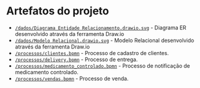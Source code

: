 # Artefatos do projeto

* [`/dados/Diagrama Entidade Relacionamento.drawio.svg`](https://github.com/ICEI-PUC-Minas-PMV-SI/pmv-si-2021-2-e2-proj-bpm-t1-farmacia_automatizacao/blob/d0c5d1eab50186302fe1cfeca3efc371951f19b7/artefatos/dados/Diagrama%20Entidade%20Relacionamento.drawio.svg) - Diagrama ER desenvolvido através da ferramenta Draw.io
* [`/dados/Modelo Relacional.drawio.svg`](https://github.com/ICEI-PUC-Minas-PMV-SI/pmv-si-2021-2-e2-proj-bpm-t1-farmacia_automatizacao/blob/d0c5d1eab50186302fe1cfeca3efc371951f19b7/artefatos/dados/Modelo%20Relacional.drawio.svg) - Modelo Relacional desenvolvido através da ferramenta Draw.io
* [`/processos/clientes.bpmn`](https://github.com/ICEI-PUC-Minas-PMV-SI/pmv-si-2021-2-e2-proj-bpm-t1-farmacia_automatizacao/blob/5054a42667ffb869312bd6dea8923d41bc71f093/artefatos/processos/clientes.bpmn) - Processo de cadastro de clientes.
* [`/processos/delivery.bpmn`](https://github.com/ICEI-PUC-Minas-PMV-SI/pmv-si-2021-2-e2-proj-bpm-t1-farmacia_automatizacao/blob/5054a42667ffb869312bd6dea8923d41bc71f093/artefatos/processos/delivery.bpmn) - Processo de entrega.
* [`/processos/medicamento_controlado.bpmn`](https://github.com/ICEI-PUC-Minas-PMV-SI/pmv-si-2021-2-e2-proj-bpm-t1-farmacia_automatizacao/blob/5054a42667ffb869312bd6dea8923d41bc71f093/artefatos/processos/medicamento_controlado.bpmn) - Processo de notificação de medicamento controlado.
* [`/processos/vendas.bpmn`](https://github.com/ICEI-PUC-Minas-PMV-SI/pmv-si-2021-2-e2-proj-bpm-t1-farmacia_automatizacao/blob/5054a42667ffb869312bd6dea8923d41bc71f093/artefatos/processos/vendas.bpmn) - Processo de venda.


